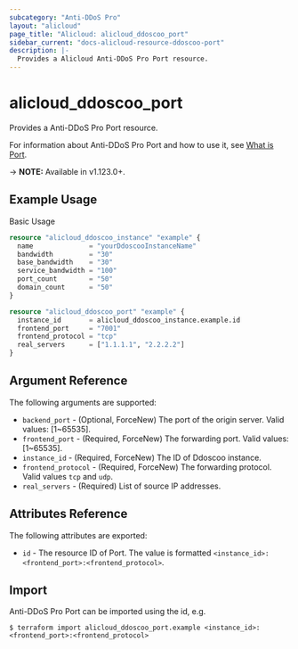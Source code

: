 ```yaml
---
subcategory: "Anti-DDoS Pro"
layout: "alicloud"
page_title: "Alicloud: alicloud_ddoscoo_port"
sidebar_current: "docs-alicloud-resource-ddoscoo-port"
description: |-
  Provides a Alicloud Anti-DDoS Pro Port resource.
---
```


# alicloud\_ddoscoo\_port

Provides a Anti-DDoS Pro Port resource.

For information about Anti-DDoS Pro Port and how to use it, see [What is Port](https://www.alibabacloud.com/help/en/doc-detail/157482.htm).

-> **NOTE:** Available in v1.123.0+.

## Example Usage

Basic Usage

```terraform
resource "alicloud_ddoscoo_instance" "example" {
  name              = "yourDdoscooInstanceName"
  bandwidth         = "30"
  base_bandwidth    = "30"
  service_bandwidth = "100"
  port_count        = "50"
  domain_count      = "50"
}

resource "alicloud_ddoscoo_port" "example" {
  instance_id       = alicloud_ddoscoo_instance.example.id
  frontend_port     = "7001"
  frontend_protocol = "tcp"
  real_servers      = ["1.1.1.1", "2.2.2.2"]
}

```

## Argument Reference

The following arguments are supported:

* `backend_port` - (Optional, ForceNew) The port of the origin server. Valid values: [1~65535].
* `frontend_port` - (Required, ForceNew) The forwarding port. Valid values: [1~65535].
* `instance_id` - (Required, ForceNew) The ID of Ddoscoo instance.
* `frontend_protocol` - (Required, ForceNew) The forwarding protocol. Valid values `tcp` and `udp`.
* `real_servers` - (Required) List of source IP addresses.

## Attributes Reference

The following attributes are exported:

* `id` - The resource ID of Port. The value is formatted `<instance_id>:<frontend_port>:<frontend_protocol>`.

## Import

Anti-DDoS Pro Port can be imported using the id, e.g.

```shell
$ terraform import alicloud_ddoscoo_port.example <instance_id>:<frontend_port>:<frontend_protocol>
```
